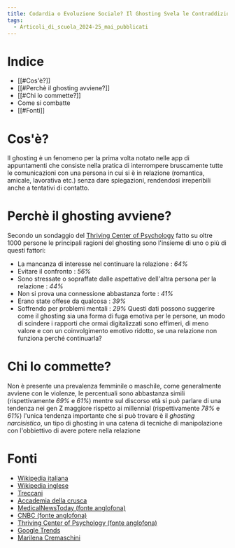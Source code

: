 ```yaml
---
title: Codardia o Evoluzione Sociale? Il Ghosting Svela le Contraddizioni dell’Umano
tags:
  - Articoli_di_scuola_2024-25_mai_pubblicati
---
```

# Indice
- [[#Cos'è?]]
- [[#Perchè il ghosting avviene?]]
- [[#Chi lo commette?]]
- Come si combatte
- [[#Fonti]]
# Cos'è?
Il ghosting è un fenomeno per la prima volta notato nelle app di appuntamenti che consiste nella pratica di interrompere bruscamente tutte le comunicazioni con una persona in cui si è in relazione (romantica, amicale, lavorativa etc.) senza dare spiegazioni, rendendosi irreperibili anche a tentativi di contatto.
# Perchè il ghosting avviene?
Secondo un sondaggio del [Thriving Center of Psychology](https://thrivingcenterofpsych.com/blog/gen-z-millennial-ghosting-statistics/) fatto su oltre 1000 persone le principali ragioni del ghosting sono l'insieme di uno o più di questi fattori:
- La mancanza di interesse nel continuare la relazione : _64%_
- Evitare il confronto : _56%_
- Sono stressate o sopraffate dalle aspettative dell'altra persona per la relazione : _44%_
- Non si prova una connessione abbastanza forte : _41%_
- Erano state offese da qualcosa : _39%_
- Soffrendo per problemi mentali : _29%_
Questi dati possono suggerire come il ghosting sia una forma di fuga emotiva per le persone, un modo di scindere i rapporti che ormai digitalizzati sono effimeri, di meno valore e con un coinvolgimento emotivo ridotto, se una relazione non funziona perché continuarla?
# Chi lo commette?
Non è presente una prevalenza femminile o maschile, come generalmente avviene con le violenze, le percentuali sono abbastanza simili (rispettivamente _69%_ e _61%_) mentre sul discorso età si può parlare di una tendenza nei gen Z maggiore rispetto ai millennial (rispettivamente _78%_ e _61%_) l'unica tendenza importante che si può trovare è il *ghosting narcisistico*, un tipo di ghosting in una catena di tecniche di manipolazione con l'obbiettivo di avere potere nella relazione
# Fonti
- [Wikipedia italiana](https://it.wikipedia.org/wiki/Ghosting)
- [Wikipedia inglese](https://en.wikipedia.org/wiki/Ghosting_(behavior))
- [Treccani](https://www.treccani.it/vocabolario/ghosting_res-39038f5e-89c4-11e8-a7cb-00271042e8d9_(Neologismi)/)
- [Accademia della crusca](https://accademiadellacrusca.it/it/parole-nuove/ghosting/17818)
- [MedicalNewsToday (fonte anglofona)](https://www.medicalnewstoday.com/articles/ghosting)
- [CNBC (fonte anglofona)](https://www.cnbc.com/2024/02/29/ghosting-is-getting-more-common-in-the-job-market.html)
- [Thriving Center of Psychology (fonte anglofona)](https://thrivingcenterofpsych.com/blog/gen-z-millennial-ghosting-statistics/)
- [Google Trends](https://trends.google.it/trends/explore?date=2004-01-01%202025-01-23&q=%2Fg%2F11b7_r92z7&hl=it)
- [Marilena Cremaschini](https://www.marilenacremaschini.it/il-ghosting-del-narcisista/)